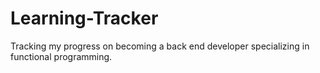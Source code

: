 # Learning-Tracker
Tracking my progress on becoming a back end developer specializing in functional programming.
